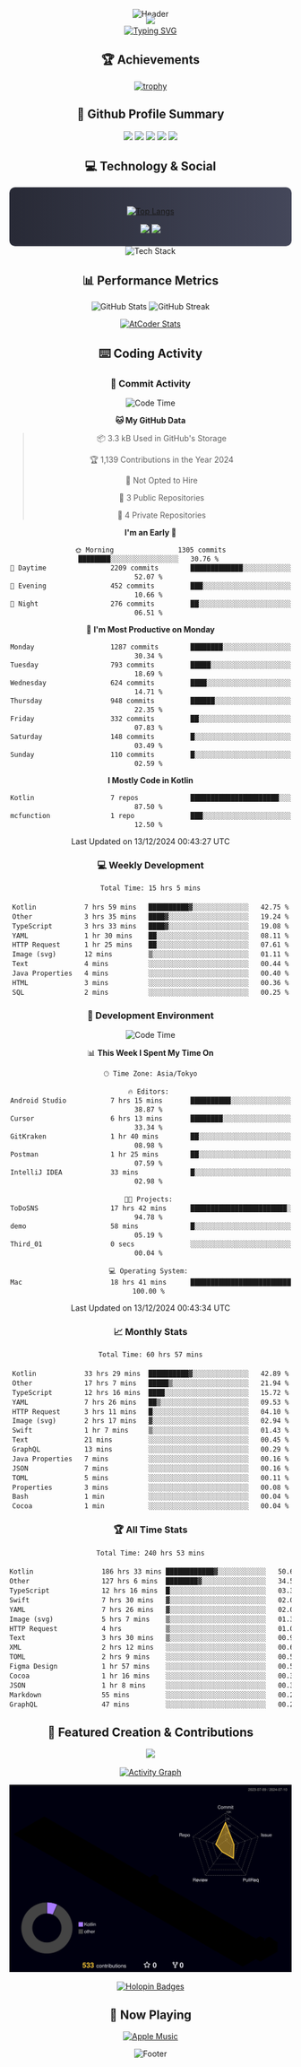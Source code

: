 <div align="center">
  
![Header](https://capsule-render.vercel.app/api?type=waving&color=gradient&customColorList=12&height=300&section=header&text=Welcome%20to%20Batapii's%20Universe&fontSize=50&animation=fadeIn&fontAlignY=40&desc=Android%20Developer%20|%20Kotlin%20LOVE%20)

<div style="margin-top: -20px;">
  <img src="https://readme-typing-svg.herokuapp.com/?lines=Crafting+Android+Experiences;Building+Tomorrow's+Apps+Today;Always+Learning,+Always+Growing&font=Fira%20Code&center=true&width=440&height=45&color=f75c7e&vCenter=true&size=22&pause=1000">
</div>

<a href="https://git.io/typing-svg">
  <img src="https://readme-typing-svg.demolab.com?font=Fira+Code&weight=600&size=28&duration=4000&pause=1000&center=true&vCenter=true&width=800&lines=Hey+there!+I'm+Batapii+%F0%9F%91%8B;Android+Developer+from+Japan+%F0%9F%87%AF%F0%9F%87%B5" alt="Typing SVG" />
</a>

## 🏆 Achievements

[![trophy](https://github-profile-trophy.vercel.app/?username=batapii&theme=onestar&no-frame=true&no-bg=true&column=8&rank=SECRET,SSS,SS,S,AAA,AA,A,B,C,?&margin-w=10&margin-h=10)](https://github.com/ryo-ma/github-profile-trophy)

## 🎯 Github Profile Summary

<div align="center">
  <img src="http://github-profile-summary-cards.vercel.app/api/cards/profile-details?username=batapii&theme=radical" />
  <img src="http://github-profile-summary-cards.vercel.app/api/cards/repos-per-language?username=batapii&theme=radical" />
  <img src="http://github-profile-summary-cards.vercel.app/api/cards/most-commit-language?username=batapii&theme=radical" />
  <img src="http://github-profile-summary-cards.vercel.app/api/cards/stats?username=batapii&theme=radical" />
  <img src="http://github-profile-summary-cards.vercel.app/api/cards/productive-time?username=batapii&theme=radical" />
</div>

## 💻 Technology & Social

<div align="center" style="background: linear-gradient(to right, #282A36, #44475A); padding: 20px; border-radius: 10px;">

[![Top Langs](https://github-readme-stats.vercel.app/api/top-langs/?username=batapii
)](https://github.com/anuraghazra/github-readme-stats)

<div style="margin-top: 15px">
<a href="https://github.com/batapii"><img src="https://img.shields.io/github/followers/batapii?style=for-the-badge&logo=github&label=Follow&color=ff6e96&labelColor=282A36"/></a>
<a href="https://twitter.com/batapii3939"><img src="https://img.shields.io/twitter/follow/batapii?style=for-the-badge&logo=twitter&color=1DA1F2&labelColor=282A36&label= Twitter"/></a>
</div>

</div>

<div align="center">
<img src="https://github-readme-tech-stack.vercel.app/api/cards?title=Tech+Stack&align=center&titleAlign=center&fontSize=20&lineHeight=10&lineCount=4&theme=github_dark&width=800&bg=%230D1117&badge=%23161B22&border=%2321262D&titleColor=%2358A6FF&line1=kotlin%2Ckotlin%2C0095D5%3Bandroid%2Candroid%2C00ff00%3Bjetpackcompose%2Cjetpack%2C4285F4%3B&line2=swift%2Cswift%2CFA7343%3Bfirebase%2Cfirebase%2CFFCA28%3Bgithub%2Cgithub%2C181717%3B&line3=typescript%2Ctypescript%2C3178C6%3Bgraphql%2Cgraphql%2CE10098%3Bsupabase%2Csupabase%2C3FCF8E%3B&line4=gradle%2Cgradle%2C02303A%3Bgitkraken%2Cgitkraken%2C179287%3Bpostman%2Cpostman%2CFF6C37%3B" alt="Tech Stack" />
</div>



## 📊 Performance Metrics

<div align="center">

![GitHub Stats](https://github-readme-stats.vercel.app/api?username=batapii&show_icons=true&theme=radical&hide_border=true&bg_color=0D1117)
![GitHub Streak](https://github-readme-streak-stats.herokuapp.com/?user=batapii&theme=radical&hide_border=true&background=0D1117)

[![AtCoder Stats](https://atcoder-readme-stats.vercel.app/stats/batapii3939?theme=dark&show_history=5&width=495)](https://github.com/iwbc-mzk/atcoder-readme-stats)

</div>

## ⌨️ Coding Activity

### 🌟 Commit Activity
<!--START_SECTION:commit-stats-->
![Code Time](http://img.shields.io/badge/Code%20Time-374%20hrs%2031%20mins-blue)

**🐱 My GitHub Data** 

> 📦 3.3 kB Used in GitHub's Storage 
 > 
> 🏆 1,139 Contributions in the Year 2024
 > 
> 🚫 Not Opted to Hire
 > 
> 📜 3 Public Repositories 
 > 
> 🔑 4 Private Repositories 
 > 
**I'm an Early 🐤** 

```text
🌞 Morning                1305 commits        ████████░░░░░░░░░░░░░░░░░   30.76 % 
🌆 Daytime                2209 commits        █████████████░░░░░░░░░░░░   52.07 % 
🌃 Evening                452 commits         ███░░░░░░░░░░░░░░░░░░░░░░   10.66 % 
🌙 Night                  276 commits         ██░░░░░░░░░░░░░░░░░░░░░░░   06.51 % 
```
📅 **I'm Most Productive on Monday** 

```text
Monday                   1287 commits        ████████░░░░░░░░░░░░░░░░░   30.34 % 
Tuesday                  793 commits         █████░░░░░░░░░░░░░░░░░░░░   18.69 % 
Wednesday                624 commits         ████░░░░░░░░░░░░░░░░░░░░░   14.71 % 
Thursday                 948 commits         ██████░░░░░░░░░░░░░░░░░░░   22.35 % 
Friday                   332 commits         ██░░░░░░░░░░░░░░░░░░░░░░░   07.83 % 
Saturday                 148 commits         █░░░░░░░░░░░░░░░░░░░░░░░░   03.49 % 
Sunday                   110 commits         █░░░░░░░░░░░░░░░░░░░░░░░░   02.59 % 
```


**I Mostly Code in Kotlin** 

```text
Kotlin                   7 repos             ██████████████████████░░░   87.50 % 
mcfunction               1 repo              ███░░░░░░░░░░░░░░░░░░░░░░   12.50 % 
```




 Last Updated on 13/12/2024 00:43:27 UTC
<!--END_SECTION:commit-stats-->

### 💻 Weekly Development
<!--START_SECTION:wakatime-->

```txt
Total Time: 15 hrs 5 mins

Kotlin            7 hrs 59 mins   ██████████▓░░░░░░░░░░░░░░   42.75 %
Other             3 hrs 35 mins   ████▓░░░░░░░░░░░░░░░░░░░░   19.24 %
TypeScript        3 hrs 33 mins   ████▓░░░░░░░░░░░░░░░░░░░░   19.08 %
YAML              1 hr 30 mins    ██░░░░░░░░░░░░░░░░░░░░░░░   08.11 %
HTTP Request      1 hr 25 mins    ██░░░░░░░░░░░░░░░░░░░░░░░   07.61 %
Image (svg)       12 mins         ▒░░░░░░░░░░░░░░░░░░░░░░░░   01.11 %
Text              4 mins          ░░░░░░░░░░░░░░░░░░░░░░░░░   00.44 %
Java Properties   4 mins          ░░░░░░░░░░░░░░░░░░░░░░░░░   00.40 %
HTML              3 mins          ░░░░░░░░░░░░░░░░░░░░░░░░░   00.36 %
SQL               2 mins          ░░░░░░░░░░░░░░░░░░░░░░░░░   00.25 %
```

<!--END_SECTION:wakatime-->

### 🔨 Development Environment
<!--START_SECTION:dev-stats-->
![Code Time](http://img.shields.io/badge/Code%20Time-374%20hrs%2031%20mins-blue)

📊 **This Week I Spent My Time On** 

```text
🕑︎ Time Zone: Asia/Tokyo

🔥 Editors: 
Android Studio           7 hrs 15 mins       ██████████░░░░░░░░░░░░░░░   38.87 % 
Cursor                   6 hrs 13 mins       ████████░░░░░░░░░░░░░░░░░   33.34 % 
GitKraken                1 hr 40 mins        ██░░░░░░░░░░░░░░░░░░░░░░░   08.98 % 
Postman                  1 hr 25 mins        ██░░░░░░░░░░░░░░░░░░░░░░░   07.59 % 
IntelliJ IDEA            33 mins             █░░░░░░░░░░░░░░░░░░░░░░░░   02.98 % 

🐱‍💻 Projects: 
ToDoSNS                  17 hrs 42 mins      ████████████████████████░   94.78 % 
demo                     58 mins             █░░░░░░░░░░░░░░░░░░░░░░░░   05.19 % 
Third_01                 0 secs              ░░░░░░░░░░░░░░░░░░░░░░░░░   00.04 % 

💻 Operating System: 
Mac                      18 hrs 41 mins      █████████████████████████   100.00 % 
```


 Last Updated on 13/12/2024 00:43:34 UTC
<!--END_SECTION:dev-stats-->

### 📈 Monthly Stats
<!--START_SECTION:wakamonth-->

```txt
Total Time: 60 hrs 57 mins

Kotlin            33 hrs 29 mins  ██████████▓░░░░░░░░░░░░░░   42.89 %
Other             17 hrs 7 mins   █████▒░░░░░░░░░░░░░░░░░░░   21.94 %
TypeScript        12 hrs 16 mins  ████░░░░░░░░░░░░░░░░░░░░░   15.72 %
YAML              7 hrs 26 mins   ██▒░░░░░░░░░░░░░░░░░░░░░░   09.53 %
HTTP Request      3 hrs 11 mins   █░░░░░░░░░░░░░░░░░░░░░░░░   04.10 %
Image (svg)       2 hrs 17 mins   ▓░░░░░░░░░░░░░░░░░░░░░░░░   02.94 %
Swift             1 hr 7 mins     ▒░░░░░░░░░░░░░░░░░░░░░░░░   01.43 %
Text              21 mins         ░░░░░░░░░░░░░░░░░░░░░░░░░   00.45 %
GraphQL           13 mins         ░░░░░░░░░░░░░░░░░░░░░░░░░   00.29 %
Java Properties   7 mins          ░░░░░░░░░░░░░░░░░░░░░░░░░   00.16 %
JSON              7 mins          ░░░░░░░░░░░░░░░░░░░░░░░░░   00.16 %
TOML              5 mins          ░░░░░░░░░░░░░░░░░░░░░░░░░   00.11 %
Properties        3 mins          ░░░░░░░░░░░░░░░░░░░░░░░░░   00.08 %
Bash              1 min           ░░░░░░░░░░░░░░░░░░░░░░░░░   00.04 %
Cocoa             1 min           ░░░░░░░░░░░░░░░░░░░░░░░░░   00.04 %
```

<!--END_SECTION:wakamonth-->

### 🏆 All Time Stats
<!--START_SECTION:wakaalltime-->

```txt
Total Time: 240 hrs 53 mins

Kotlin                 186 hrs 33 mins ████████████▓░░░░░░░░░░░░   50.69 %
Other                  127 hrs 6 mins  ████████▓░░░░░░░░░░░░░░░░   34.54 %
TypeScript             12 hrs 16 mins  █░░░░░░░░░░░░░░░░░░░░░░░░   03.34 %
Swift                  7 hrs 30 mins   ▓░░░░░░░░░░░░░░░░░░░░░░░░   02.04 %
YAML                   7 hrs 26 mins   ▓░░░░░░░░░░░░░░░░░░░░░░░░   02.02 %
Image (svg)            5 hrs 7 mins    ▒░░░░░░░░░░░░░░░░░░░░░░░░   01.39 %
HTTP Request           4 hrs           ▒░░░░░░░░░░░░░░░░░░░░░░░░   01.09 %
Text                   3 hrs 30 mins   ▒░░░░░░░░░░░░░░░░░░░░░░░░   00.96 %
XML                    2 hrs 12 mins   ░░░░░░░░░░░░░░░░░░░░░░░░░   00.60 %
TOML                   2 hrs 9 mins    ░░░░░░░░░░░░░░░░░░░░░░░░░   00.59 %
Figma Design           1 hr 57 mins    ░░░░░░░░░░░░░░░░░░░░░░░░░   00.53 %
Cocoa                  1 hr 16 mins    ░░░░░░░░░░░░░░░░░░░░░░░░░   00.35 %
JSON                   1 hr 8 mins     ░░░░░░░░░░░░░░░░░░░░░░░░░   00.31 %
Markdown               55 mins         ░░░░░░░░░░░░░░░░░░░░░░░░░   00.25 %
GraphQL                47 mins         ░░░░░░░░░░░░░░░░░░░░░░░░░   00.21 %
```

<!--END_SECTION:wakaalltime-->


## 🌟 Featured Creation & Contributions

<div align="center">
  <a href="https://github.com/batapii/ToDoSNS">
    <img src="https://github-readme-stats.vercel.app/api/pin/?username=batapii&repo=ToDoSNS&theme=radical&hide_border=true&bg_color=0D1117" />
  </a>

[![Activity Graph](https://github-readme-activity-graph.vercel.app/graph?username=batapii&custom_title=Contribution%20Graph&hide_border=true&theme=radical&bg_color=0D1117)](https://github.com/ashutosh00710/github-readme-activity-graph)

![3D Contrib](./profile-3d-contrib/profile-night-rainbow.svg)

[![Holopin Badges](https://holopin.me/batapii)](https://holopin.io/@batapii)

</div>

## 🎵 Now Playing

<div align="center">
  
[![Apple Music](https://music-profile.rayriffy.com/theme/dark.svg?uid=001005.6598667d2ffd4a10a4f429edd0ba24c4.1156)](https://github.com/rayriffy/apple-music-github-profile)

</div>

![Footer](https://capsule-render.vercel.app/api?type=waving&color=gradient&customColorList=12&height=100&section=footer)

</div>
